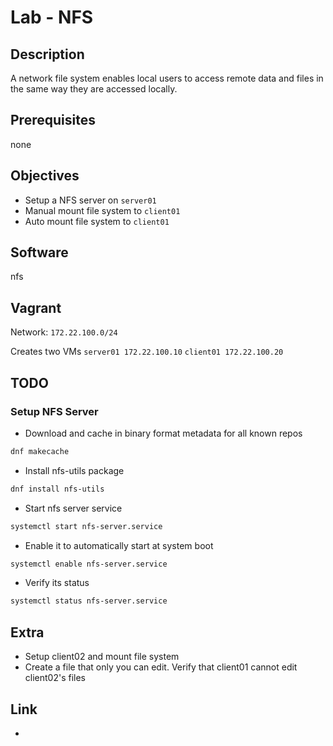 # Lab - NFS

## Description

A network file system enables local users to access remote data and files in the same way they are accessed locally.

## Prerequisites

none

## Objectives

- Setup a NFS server on `server01`
- Manual mount file system to `client01`
- Auto mount file system to `client01`

## Software

nfs

## Vagrant

Network: `172.22.100.0/24`

Creates two VMs
`server01 172.22.100.10`
`client01 172.22.100.20`

## TODO

### Setup NFS Server

- Download and cache in binary format metadata for all known repos

```bash
dnf makecache
```

- Install nfs-utils package

```bash
dnf install nfs-utils
```

- Start nfs server service

```bash
systemctl start nfs-server.service
```

- Enable it to automatically start at system boot

```bash
systemctl enable nfs-server.service
```

- Verify its status

```bash
systemctl status nfs-server.service
```

## Extra

- Setup client02 and mount file system
- Create a file that only you can edit. Verify that client01 cannot edit client02's files

## Link

-
